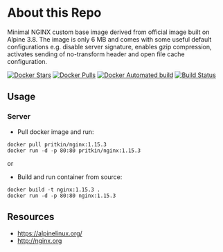 # About this Repo

Minimal NGINX custom base image derived from official image built on Alpine 3.8. 
The image is only 6 MB and comes with some useful default configurations e.g. disable server signature, enables gzip compression, activates sending of no-transform header and open file cache configuration.

[![Docker Stars](https://img.shields.io/docker/stars/pritkin/nginx.svg)](https://hub.docker.com/r/pritkin/nginx/)
[![Docker Pulls](https://img.shields.io/docker/pulls/pritkin/nginx.svg)](https://hub.docker.com/r/pritkin/nginx/)
[![Docker Automated build](https://img.shields.io/docker/automated/pritkin/nginx.svg)](https://hub.docker.com/r/pritkin/nginx/builds/)
[![Build Status](https://travis-ci.org/magierjones/docker-nginx.svg?branch=master)](https://travis-ci.org/magierjones/docker-nginx)

## Usage

### Server
* Pull docker image and run:
```
docker pull pritkin/nginx:1.15.3
docker run -d -p 80:80 pritkin/nginx:1.15.3
```
or 

* Build and run container from source:
```
docker build -t nginx:1.15.3 .
docker run -d -p 80:80 nginx:1.15.3
```

## Resources
* https://alpinelinux.org/
* http://nginx.org
